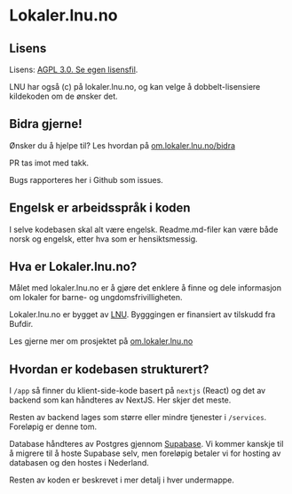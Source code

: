# Lokaler.lnu.no

## Lisens
Lisens: [AGPL 3.0. Se egen lisensfil](./LICENSE). 

LNU har også (c) på lokaler.lnu.no, og kan velge å dobbelt-lisensiere kildekoden om de ønsker det.

## Bidra gjerne!

Ønsker du å hjelpe til? Les hvordan på [om.lokaler.lnu.no/bidra](https://om.lokaler.lnu.no/bidra/)

PR tas imot med takk.

Bugs rapporteres her i Github som issues.

## Engelsk er arbeidsspråk i koden

I selve kodebasen skal alt være engelsk. Readme.md-filer kan være både norsk og engelsk, etter hva som er hensiktsmessig.

## Hva er Lokaler.lnu.no?

Målet med lokaler.lnu.no er å gjøre det enklere å finne og dele informasjon om lokaler for barne- og ungdomsfrivilligheten.

Lokaler.lnu.no er bygget av [LNU](https://lnu.no). Bygggingen er finansiert av tilskudd fra Bufdir. 

Les gjerne mer om prosjektet på [om.lokaler.lnu.no](https://om.lokaler.lnu.no/)

## Hvordan er kodebasen strukturert?

I `/app` så finner du klient-side-kode basert på `nextjs` (React) og det av backend som kan håndteres av NextJS. Her skjer det meste.

Resten av backend lages som større eller mindre tjenester i `/services`. Foreløpig er denne tom.

Database håndteres av Postgres gjennom [Supabase](https://supabase.io). Vi kommer kanskje til å migrere til å hoste Supabase selv, men foreløpig betaler vi for hosting av databasen og den hostes i Nederland. 

Resten av koden er beskrevet i mer detalj i hver undermappe.